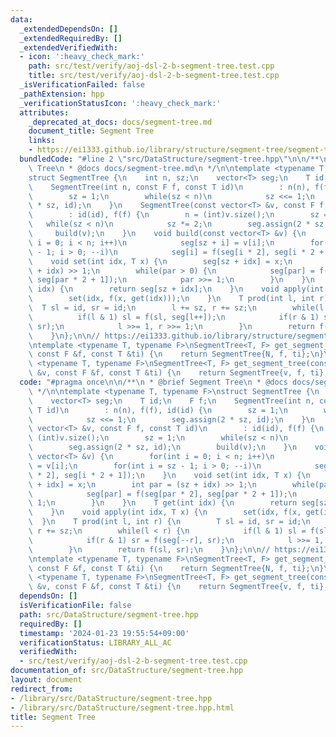 ```yaml
---
data:
  _extendedDependsOn: []
  _extendedRequiredBy: []
  _extendedVerifiedWith:
  - icon: ':heavy_check_mark:'
    path: src/test/verify/aoj-dsl-2-b-segment-tree.test.cpp
    title: src/test/verify/aoj-dsl-2-b-segment-tree.test.cpp
  _isVerificationFailed: false
  _pathExtension: hpp
  _verificationStatusIcon: ':heavy_check_mark:'
  attributes:
    _deprecated_at_docs: docs/segment-tree.md
    document_title: Segment Tree
    links:
    - https://ei1333.github.io/library/structure/segment-tree/segment-tree.hpp
  bundledCode: "#line 2 \"src/DataStructure/segment-tree.hpp\"\n\n/**\n * @brief Segment\
    \ Tree\n * @docs docs/segment-tree.md\n */\n\ntemplate <typename T, typename F>\n\
    struct SegmentTree {\n    int n, sz;\n    vector<T> seg;\n    T id;\n    F f;\n\
    \    SegmentTree(int n, const F f, const T id)\n        : n(n), f(f), id(id) {\n\
    \        sz = 1;\n        while(sz < n)\n            sz <<= 1;\n        seg.assign(2\
    \ * sz, id);\n    }\n    SegmentTree(const vector<T> &v, const F f, const T id)\n\
    \        : id(id), f(f) {\n        n = (int)v.size();\n        sz = 1;\n     \
    \   while(sz < n)\n            sz *= 2;\n        seg.assign(2 * sz, id);\n   \
    \     build(v);\n    }\n    void build(const vector<T> &v) {\n        for(int\
    \ i = 0; i < n; i++)\n            seg[sz + i] = v[i];\n        for(int i = sz\
    \ - 1; i > 0; --i)\n            seg[i] = f(seg[i * 2], seg[i * 2 + 1]);\n    }\n\
    \    void set(int idx, T x) {\n        seg[sz + idx] = x;\n        int par = (sz\
    \ + idx) >> 1;\n        while(par > 0) {\n            seg[par] = f(seg[par * 2],\
    \ seg[par * 2 + 1]);\n            par >>= 1;\n        }\n    }\n    T get(int\
    \ idx) {\n        return seg[sz + idx];\n    }\n    void apply(int idx, T x) {\n\
    \        set(idx, f(x, get(idx)));\n    }\n    T prod(int l, int r) {\n      \
    \  T sl = id, sr = id;\n        l += sz, r += sz;\n        while(l < r) {\n  \
    \          if(l & 1) sl = f(sl, seg[l++]);\n            if(r & 1) sr = f(seg[--r],\
    \ sr);\n            l >>= 1, r >>= 1;\n        }\n        return f(sl, sr);\n\
    \    }\n};\n\n// https://ei1333.github.io/library/structure/segment-tree/segment-tree.hpp\n\
    \ntemplate <typename T, typename F>\nSegmentTree<T, F> get_segment_tree(int N,\
    \ const F &f, const T &ti) {\n    return SegmentTree{N, f, ti};\n}\n\ntemplate\
    \ <typename T, typename F>\nSegmentTree<T, F> get_segment_tree(const vector<T>\
    \ &v, const F &f, const T &ti) {\n    return SegmentTree{v, f, ti};\n}\n"
  code: "#pragma once\n\n/**\n * @brief Segment Tree\n * @docs docs/segment-tree.md\n\
    \ */\n\ntemplate <typename T, typename F>\nstruct SegmentTree {\n    int n, sz;\n\
    \    vector<T> seg;\n    T id;\n    F f;\n    SegmentTree(int n, const F f, const\
    \ T id)\n        : n(n), f(f), id(id) {\n        sz = 1;\n        while(sz < n)\n\
    \            sz <<= 1;\n        seg.assign(2 * sz, id);\n    }\n    SegmentTree(const\
    \ vector<T> &v, const F f, const T id)\n        : id(id), f(f) {\n        n =\
    \ (int)v.size();\n        sz = 1;\n        while(sz < n)\n            sz *= 2;\n\
    \        seg.assign(2 * sz, id);\n        build(v);\n    }\n    void build(const\
    \ vector<T> &v) {\n        for(int i = 0; i < n; i++)\n            seg[sz + i]\
    \ = v[i];\n        for(int i = sz - 1; i > 0; --i)\n            seg[i] = f(seg[i\
    \ * 2], seg[i * 2 + 1]);\n    }\n    void set(int idx, T x) {\n        seg[sz\
    \ + idx] = x;\n        int par = (sz + idx) >> 1;\n        while(par > 0) {\n\
    \            seg[par] = f(seg[par * 2], seg[par * 2 + 1]);\n            par >>=\
    \ 1;\n        }\n    }\n    T get(int idx) {\n        return seg[sz + idx];\n\
    \    }\n    void apply(int idx, T x) {\n        set(idx, f(x, get(idx)));\n  \
    \  }\n    T prod(int l, int r) {\n        T sl = id, sr = id;\n        l += sz,\
    \ r += sz;\n        while(l < r) {\n            if(l & 1) sl = f(sl, seg[l++]);\n\
    \            if(r & 1) sr = f(seg[--r], sr);\n            l >>= 1, r >>= 1;\n\
    \        }\n        return f(sl, sr);\n    }\n};\n\n// https://ei1333.github.io/library/structure/segment-tree/segment-tree.hpp\n\
    \ntemplate <typename T, typename F>\nSegmentTree<T, F> get_segment_tree(int N,\
    \ const F &f, const T &ti) {\n    return SegmentTree{N, f, ti};\n}\n\ntemplate\
    \ <typename T, typename F>\nSegmentTree<T, F> get_segment_tree(const vector<T>\
    \ &v, const F &f, const T &ti) {\n    return SegmentTree{v, f, ti};\n}"
  dependsOn: []
  isVerificationFile: false
  path: src/DataStructure/segment-tree.hpp
  requiredBy: []
  timestamp: '2024-01-23 19:55:54+09:00'
  verificationStatus: LIBRARY_ALL_AC
  verifiedWith:
  - src/test/verify/aoj-dsl-2-b-segment-tree.test.cpp
documentation_of: src/DataStructure/segment-tree.hpp
layout: document
redirect_from:
- /library/src/DataStructure/segment-tree.hpp
- /library/src/DataStructure/segment-tree.hpp.html
title: Segment Tree
---
```

